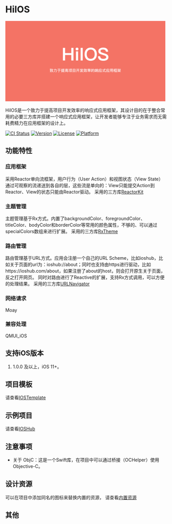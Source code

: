 # HiIOS
<p>
  <img src="https://github.com/tospery/HiIOS/blob/main/resource/logo.png" width="500" alt="Logo" />
</p>
HiIOS是一个致力于提高项目开发效率的响应式应用框架，其设计目的在于整合常用的必要三方库并搭建一个响应式应用框架，让开发者能够专注于业务需求而无需耗费精力在应用框架的设计上。

[![CI Status](https://img.shields.io/travis/yangjianxiang/HiIOS.svg?style=flat)](https://travis-ci.org/yangjianxiang/HiIOS)
[![Version](https://img.shields.io/cocoapods/v/HiIOS.svg?style=flat)](https://cocoapods.org/pods/HiIOS)
[![License](https://img.shields.io/cocoapods/l/HiIOS.svg?style=flat)](https://cocoapods.org/pods/HiIOS)
[![Platform](https://img.shields.io/cocoapods/p/HiIOS.svg?style=flat)](https://cocoapods.org/pods/HiIOS)

## 功能特性
### 应用框架

采用Reactor单向流框架，用户行为（User Action）和视图状态（View State）通过可观察的流递送到各自的层，这些流是单向的：View只能提交Action到Reactor、View的状态只能由Reactor驱动。
采用的三方库[ReactorKit](https://github.com/ReactorKit/ReactorKit)

### 主题管理

主题管理基于Rx方式。内置了backgroundColor、foregroundColor、titleColor、bodyColor和borderColor等常用的颜色属性，不够的、可以通过specialColors数组来进行扩展。
采用的三方库[RxTheme](https://github.com/RxSwiftCommunity/RxTheme)

### 路由管理

路由管理基于URL方式。应用会注册一个自己的URL Scheme，比如ioshub，比如关于页面的url为：ioshub://about；同时也支持由https进行驱动，比如https://ioshub.com/about，如果注册了about的host，则会打开原生关于页面，反之打开网页。
同时对路由进行了Reactive的扩展，支持Rx方式调用，可以方便的处理结果。
采用的三方库[URLNavigator](https://github.com/devxoul/URLNavigator)

### 网络请求

Moay

### 兼容处理

QMUI_iOS

## 支持iOS版本

1. 1.0.0 及以上，iOS 11+。

## 项目模板

请查看[IOSTemplate](https://github.com/tospery/IOSTemplate)

## 示例项目

请查看[IOSHub](https://github.com/tospery/IOSHub)

## 注意事项

- 关于 ObjC：这是一个Swift库，在项目中可以通过桥接（OCHelper）使用Objective-C。

## 设计资源

可以在项目中添加同名的图标来替换内置的资源，
请查看[内置资源](https://github.com/tospery/HiIOS/tree/main/HiIOS/Resources/Images.xcassets)

## 其他
